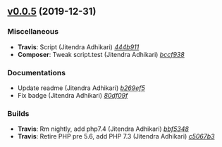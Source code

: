 ## [v0.0.5](https://github.com/adhocore/php-env/releases/tag/v0.0.5) (2019-12-31)

### Miscellaneous
- **Travis**: Script (Jitendra Adhikari) [_444b911_](https://github.com/adhocore/php-env/commit/444b911)
- **Composer**: Tweak script.test (Jitendra Adhikari) [_bccf938_](https://github.com/adhocore/php-env/commit/bccf938)

### Documentations
- Update readme (Jitendra Adhikari) [_b269ef5_](https://github.com/adhocore/php-env/commit/b269ef5)
- Fix badge (Jitendra Adhikari) [_80df09f_](https://github.com/adhocore/php-env/commit/80df09f)

### Builds
- **Travis**: Rm nightly, add php7.4 (Jitendra Adhikari) [_bbf5348_](https://github.com/adhocore/php-env/commit/bbf5348)
- **Travis**: Retire PHP pre 5.6, add PHP 7.3 (Jitendra Adhikari) [_c5067b3_](https://github.com/adhocore/php-env/commit/c5067b3)


